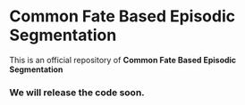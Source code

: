 # Common Fate Based Episodic Segmentation
This is an official repository of **Common Fate Based Episodic Segmentation**

### We will release the code soon.
